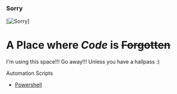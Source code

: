 ### Sorry
[![Sorry](https://media.tenor.co/images/10b3fa6b9461a4fa5818c0fa4d018205/raw)]
# A **Place** where *Code* is ~~Forgotten~~

I'm using this space!!! Go away!!! Unless you have a hallpass :)

Automation Scripts
- [Powershell](/powershell)
